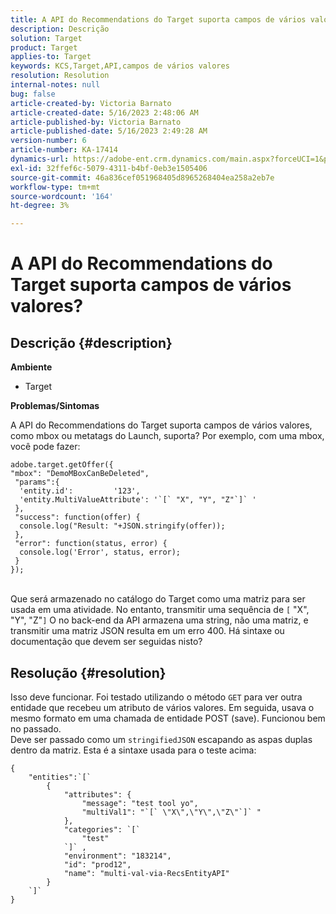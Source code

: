 ```yaml
---
title: A API do Recommendations do Target suporta campos de vários valores?
description: Descrição
solution: Target
product: Target
applies-to: Target
keywords: KCS,Target,API,campos de vários valores
resolution: Resolution
internal-notes: null
bug: false
article-created-by: Victoria Barnato
article-created-date: 5/16/2023 2:48:06 AM
article-published-by: Victoria Barnato
article-published-date: 5/16/2023 2:49:28 AM
version-number: 6
article-number: KA-17414
dynamics-url: https://adobe-ent.crm.dynamics.com/main.aspx?forceUCI=1&pagetype=entityrecord&etn=knowledgearticle&id=01b2ed10-94f3-ed11-8848-6045bd006ce9
exl-id: 32ffef6c-5079-4311-b4bf-0eb3e1505406
source-git-commit: 46a836cef051968405d8965268404ea258a2eb7e
workflow-type: tm+mt
source-wordcount: '164'
ht-degree: 3%

---
```


# A API do Recommendations do Target suporta campos de vários valores?

## Descrição {#description}

<b>Ambiente</b>
- Target


<b>Problemas/Sintomas</b>

A API do Recommendations do Target suporta campos de vários valores, como mbox ou metatags do Launch, suporta? Por exemplo, com uma mbox, você pode fazer:


```
adobe.target.getOffer({
"mbox": "DemoMBoxCanBeDeleted",
 "params":{
  'entity.id':         '123',   
  'entity.MultiValueAttribute': '`[` "X", "Y", "Z"`]` '
 },
 "success": function(offer) {
  console.log("Result: "+JSON.stringify(offer));
 },
 "error": function(status, error) {
  console.log('Error', status, error);
 }
});
```

<br>Que será armazenado no catálogo do Target como uma matriz para ser usada em uma atividade. No entanto, transmitir uma sequência de `[` &quot;X&quot;, &quot;Y&quot;, &quot;Z&quot;`]`  O no back-end da API armazena uma string, não uma matriz, e transmitir uma matriz JSON resulta em um erro 400. Há sintaxe ou documentação que devem ser seguidas nisto?

## Resolução {#resolution}


Isso deve funcionar. Foi testado utilizando o método `GET` para ver outra entidade que recebeu um atributo de vários valores. Em seguida, usava o mesmo formato em uma chamada de entidade POST (save). Funcionou bem no passado.
<br>Deve ser passado como um `stringifiedJSON` escapando as aspas duplas dentro da matriz. Esta é a sintaxe usada para o teste acima:<br>

```
{
    "entities":`[` 
        {
            "attributes": {
                "message": "test tool yo",
                "multiVal1": "`[` \"X\",\"Y\",\"Z\"`]` "
            },
            "categories": `[` 
                "test"
            `]` ,
            "environment": "183214",
            "id": "prod12",
            "name": "multi-val-via-RecsEntityAPI"
        }
    `]` 
}
```
